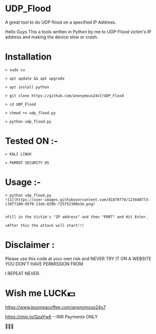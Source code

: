 # UDP_Flood
A great tool to do UDP flood on a specified IP Address.


Hello Guys This a tools written in Python by me to UDP-Flood victim's IP address and making the device slow or crash.

# Installation

    > sudo su
    
    > apt update && apt upgrade
    
    > apt install python
    
    > git clone https://github.com/anonymous24x7/UDP_Flood
    
    > cd UDP_Flood
    
    > chmod +x udp_flood.py
   
    > python udp_flood.py
    
# Tested ON :- 
    > KALI LINUX
    
    > PARROT SECURITY OS
    
# Usage :- 
    > python udp_flood.py
    ![1](https://user-images.githubusercontent.com/81870774/123440773-c3df7100-d5f0-11eb-829b-725f52389e3e.png)


    >Fill in the Victim's "IP address" and then "PORT" and Hit Enter.
    
    >After this the attack will start!!!
    
# Disclaimer :

Please use this code at your own risk and NEVER TRY IT ON A WEBSITE YOU DON'T HAVE PERMISSION FROM 

I REPEAT NEVER.

    
# Wish me LUCK💵
https://www.buymeacoffee.com/anonymous24x7


https://imjo.in/QzaYw6    --INR Payments ONLY


🖤🖤🖤
    
